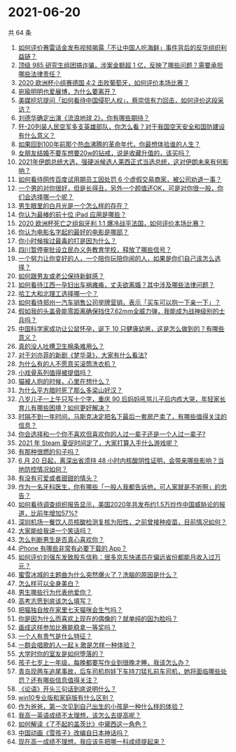 # 2021-06-20

共 64 条

<!-- BEGIN -->
<!-- 最后更新时间 Sun Jun 20 2021 06:01:33 GMT+0800 (China Standard Time) -->

1. [如何评价赛雷话金发布视频揭露「不让中国人吃海鲜」事件背后的反华组织利益链？](https://www.zhihu.com/question/465827983)
2. [顶级 985 研究生组团搞诈骗，涉案金额超 1
   亿，反映了哪些问题？需要承担哪些法律责任？](https://www.zhihu.com/question/465557339)
3. [2020 欧洲杯小组赛德国 4:2 击败葡萄牙，如何评价本场比赛？](https://www.zhihu.com/question/466062228)
4. [宛瑜明明也爱展博，为什么要离开？](https://www.zhihu.com/question/443423809)
5. [美媒挖坑提问「如何看待中国侵犯人权」，蔡崇信有力回击，如何评价这段采访？](https://www.zhihu.com/question/465932695)
6. [刘德华确定出演《流浪地球 2》，你有哪些期待？](https://www.zhihu.com/question/465932631)
7. [歼-20列装人民空军多支英雄部队，你怎么看？对于我国空天安全和国防建设有什么意义？](https://www.zhihu.com/question/465781827)
8. [如果回到100年前那个热血沸腾的革命年代，你最想体验谁的人生？](https://www.zhihu.com/question/460118166)
9. [女朋友结婚不要车想要20w的钻戒，说是收藏升值的，该买吗？](https://www.zhihu.com/question/460481721)
10. [2021年伊朗总统大选，强硬派候选人莱西正式当选总统，这对伊朗未来有何影响？](https://www.zhihu.com/question/465948308)
11. [如何看待网传百度试用期员工因处罚 6
    个虚假交易商家，被公司劝退一事？](https://www.zhihu.com/question/465745130)
12. [一个男的对你很好，但是长得丑，另外一个颜值还OK，可是对你很一般，你们会选择哪一个呢？](https://www.zhihu.com/question/463039719)
13. [男生眼里的白月光是一个怎么样的存在？](https://www.zhihu.com/question/277228908)
14. [你认为最棒的前十位 iPad 应用是哪些？](https://www.zhihu.com/question/34453138)
15. [2020 欧洲杯死亡之组匈牙利 1:1
    爆冷战平法国，如何评价本场比赛？](https://www.zhihu.com/question/465967890)
16. [你认为电影名字起的最好的电影是哪部？](https://www.zhihu.com/question/464066501)
17. [你小时候挨过最毒的打是因为什么？](https://www.zhihu.com/question/387847644)
18. [四川暂停审批设立民办义务教育学校，释放了哪些信号？](https://www.zhihu.com/question/465529577)
19. [一个努力让你变好的人，一个陪你玩陪你闹的人，如果是你们自己该怎么选择？](https://www.zhihu.com/question/464726557)
20. [如何跟男友或老公保持新鲜感？](https://www.zhihu.com/question/323121337)
21. [如何看待江西一孕妇出车祸瘫痪，丈夫欲离婚？其中涉及哪些法律问题？](https://www.zhihu.com/question/465900205)
22. [哈工大和北理工选择哪一个？](https://www.zhihu.com/question/329076452)
23. [如何看待郑州一汽车销售公司举牌营销，表示「买车可以抱一下亲一下」？](https://www.zhihu.com/question/465898157)
24. [假如我的头盖骨能零距离确保挡住7.62mm全威力弹，我能成为战神级别的士兵吗？](https://www.zhihu.com/question/444459120)
25. [中国科学家成功让公鼠怀孕，诞下 10
    只健康幼崽，这是怎么做到的？有哪些意义？](https://www.zhihu.com/question/465862552)
26. [真的没人吐槽卫生棉条难用么？](https://www.zhihu.com/question/300142490)
27. [对于刘亦菲的新剧《梦华录》，大家有什么看法?](https://www.zhihu.com/question/463716425)
28. [为什么有的人不愿意买滚筒洗衣机？](https://www.zhihu.com/question/393287010)
29. [小戏骨系列值得被提倡吗？](https://www.zhihu.com/question/354286546)
30. [猫被人抱的时候，心里在想什么？](https://www.zhihu.com/question/463390158)
31. [为什么平方腊时死了那么多梁山好汉？](https://www.zhihu.com/question/459476694)
32. [八岁儿子一上午只写十个字，重庆 90
    后妈妈吼骂儿子后内疚大哭，年轻家长育儿有哪些困境？如何更好解决？](https://www.zhihu.com/question/465723069)
33. [时隔不到一年时间，马斯克决定把名下最后一套房产卖了，有哪些值得关注的信息？](https://www.zhihu.com/question/465124442)
34. [你会选择和一个你不喜欢但喜欢你的人过一辈子还是一个人过一辈子?](https://www.zhihu.com/question/461105913)
35. [2021 年 Steam 夏促时间定了，大家打算入手什么游戏呢？](https://www.zhihu.com/question/456973633)
36. [有那种很燃的句子吗？](https://www.zhihu.com/question/457916101)
37. [6 月 20 日起，离深出省须持 48
    小时内核酸阴性证明，会带来哪些影响？当地防控情况如何？](https://www.zhihu.com/question/466006647)
38. [有没有可爱或者甜甜的情头？](https://www.zhihu.com/question/391413854)
39. [作为一名牙科医生，你有哪些「一般人我都告诉他，可人家就是不听啊」的忠告？](https://www.zhihu.com/question/56477060)
40. [如何看待调查组织报告显示，美国2020年共发布约1.5万炒作中国威胁论的报道，比前年增加57%?](https://www.zhihu.com/question/465877952)
41. [深圳机场一餐饮人员核酸检测复核为阳性，之前曾接种疫苗，目前情况如何？](https://www.zhihu.com/question/465742318)
42. [大家能给我讲一个笑话吗？](https://www.zhihu.com/question/464776360)
43. [怎么判断男生是否真心喜欢你？](https://www.zhihu.com/question/431695365)
44. [iPhone 有哪些非常有必要下载的 App？](https://www.zhihu.com/question/28306141)
45. [如何评价刘强东发致股东信称：很多京东快递员在偏远省份都能月收入过万元？](https://www.zhihu.com/question/465738678)
46. [蜜雪冰城的主题曲为什么突然爆火了？洗脑的原因是什么？](https://www.zhihu.com/question/464996660)
47. [怎么样可以全身美白？](https://www.zhihu.com/question/24969320)
48. [男生哪些行为代表他爱你？](https://www.zhihu.com/question/460665781)
49. [高考志愿到底该怎么填写？](https://www.zhihu.com/question/409122324)
50. [把猫独自放在家里七天猫咪会生气吗？](https://www.zhihu.com/question/297157565)
51. [你是因为什么而喜欢上现在的偶像的？就单纯的因为脸吗？](https://www.zhihu.com/question/457095758)
52. [画成这样参加比赛能稳拿一等奖吗？](https://www.zhihu.com/question/460339045)
53. [一个人有贵气是什么特征？](https://www.zhihu.com/question/61071183)
54. [一群会唱歌的人一起 k 歌是怎样一种体验？](https://www.zhihu.com/question/34563032)
55. [大学时你的室友是如何堕落的？](https://www.zhihu.com/question/351402740)
56. [孩子七岁上一年级，每晚都要写作业到很晚才睡，我该怎么办？](https://www.zhihu.com/question/453264257)
57. [青岛现两车追尾事故，后车司机抱娃下车持刀猛扎前车司机，她将面临哪些处罚？还有哪些信息值得关注？](https://www.zhihu.com/question/465539331)
58. [《论语》开头三句话到底说明什么？](https://www.zhihu.com/question/458542584)
59. [win10专业版和家庭版有什么区别？](https://www.zhihu.com/question/51633999)
60. [作为爸爸，第一次见到自己出生的小孩是一种什么样的体验？](https://www.zhihu.com/question/352453251)
61. [我高一英语成绩不太理想，该怎么去提高呢？](https://www.zhihu.com/question/463008113)
62. [如何解读《了不起的盖茨比》中黛西这一角色？](https://www.zhihu.com/question/464349748)
63. [中国动画《雪孩子》改编自日本神话吗？](https://www.zhihu.com/question/465234646)
64. [现在高一成绩不理想，我应该先把哪一科成绩提起来？](https://www.zhihu.com/question/460555751)

<!-- END -->

